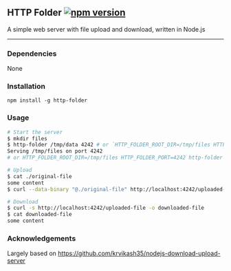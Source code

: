 HTTP Folder [![npm version](https://badge.fury.io/js/http-folder.svg)](https://badge.fury.io/js/http-folder)
----

A simple web server with file upload and download, written in Node.js

---

### Dependencies

None

### Installation

```
npm install -g http-folder
```

### Usage

```bash
# Start the server
$ mkdir files
$ http-folder /tmp/data 4242 # or `HTTP_FOLDER_ROOT_DIR=/tmp/files HTTP_FOLDER_PORT=4242 http-folder`
Serving /tmp/files on port 4242
# or HTTP_FOLDER_ROOT_DIR=/tmp/files HTTP_FOLDER_PORT=4242 http-folder

# Upload
$ cat ./original-file 
some content
$ curl --data-binary "@./original-file" http://localhost:4242/uploaded-file

# Download
$ curl -s http://localhost:4242/uploaded-file -o downloaded-file
$ cat downloaded-file 
some content
```

### Acknowledgements

Largely based on https://github.com/krvikash35/nodejs-download-upload-server
